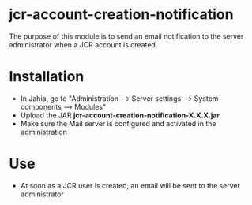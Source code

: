 # jcr-account-creation-notification

The purpose of this module is to send an email notification to the server administrator when a JCR account is created.

# Installation

- In Jahia, go to "Administration --> Server settings --> System components --> Modules"
- Upload the JAR **jcr-account-creation-notification-X.X.X.jar**
- Make sure the Mail server is configured and activated in the administration

# Use

- At soon as a JCR user is created, an email will be sent to the server administrator

